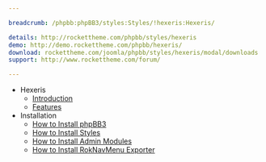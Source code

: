 ```yaml
---

breadcrumb: /phpbb:phpBB3/styles:Styles/!hexeris:Hexeris/

details: http://rockettheme.com/phpbb/styles/hexeris
demo: http://demo.rockettheme.com/phpbb/hexeris/
download: rockettheme.com/joomla/phpbb/styles/hexeris/modal/downloads
support: http://www.rockettheme.com/forum/

---
```


* Hexeris
	* [Introduction](INDEX.md#introduction)
	* [Features](INDEX.md#features)
* Installation
	* [How to Install phpBB3](../../start/install.md)
	* [How to Install Styles](../../start/styles.md)
	* [How to Install Admin Modules](../../start/styles.md#installing-administrative-modules)
	* [How to Install RokNavMenu Exporter](../../modules/roknavmenu.md)
